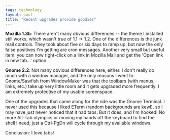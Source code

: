 ```yaml
---
tags: technology
layout: post
title: "Recent upgrades provide goodies"
---
```




<b>Mozilla 1.3b</b>: There aren't many obvious differences -- the theme I installed still works, which wasn't true of 1.1 -> 1.2. One of the differences is the junk mail controls. They took about five or six days to ramp up, but now the only false positives I'm getting are cron messages. Another very small but useful item: you can now right-click on a link in Mozilla Mail and get the 'Open link in new tab...' option. 

<p><b>Gnome 2.2</b>: Not many obvious differences here, either. I don't really do much with a window manager, and the only reasons I went to Gnome/Sawfish from WindowMaker was that the toolbars (with menus, links, etc.) take up very little room and it gets upgraded more frequently. I am extremely protective of my usable screenspace.</p>

<p>One of the upgrades that came along for the ride was the Gnome Terminal. I never used this because I liked ETerm (random backgrounds are kewl), so I may have just never noticed that it had tabs. But it does, and I'm hooked! No more Alt-Tab olympics or moving my hands off the keyboard to find the shell I need, just a Ctrl-PgDn will cycle through my available windows.</p>

<p>Conclusion: I love tabs!</p>


